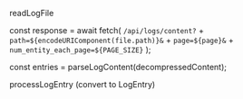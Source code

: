 

readLogFile

>>>>

const response = await fetch(
`/api/logs/content?` +
`path=${encodeURIComponent(file.path)}&` +
`page=${page}&` +
`num_entity_each_page=${PAGE_SIZE}`
);

>>>>

const entries = parseLogContent(decompressedContent);

>>>>

processLogEntry (convert to LogEntry)

>>>>





